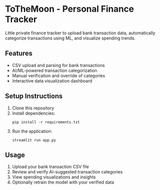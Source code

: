 # ToTheMoon - Personal Finance Tracker

Little private finance tracker to upload bank transaction data, automatically categorize transactions using ML, and visualize spending trends.

## Features

- CSV upload and parsing for bank transactions
- AI/ML-powered transaction categorization
- Manual verification and override of categories
- Interactive data visualization dashboard

## Setup Instructions

1. Clone this repository
2. Install dependencies:
   ```
   pip install -r requirements.txt
   ```
3. Run the application:
   ```
   streamlit run app.py
   ```

## Usage

1. Upload your bank transaction CSV file
2. Review and verify AI-suggested transaction categories
3. View spending visualizations and insights
4. Optionally retrain the model with your verified data
